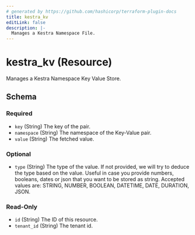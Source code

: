 ```yaml
---
# generated by https://github.com/hashicorp/terraform-plugin-docs
title: kestra_kv
editLink: false
description: |-
  Manages a Kestra Namespace File.
---
```


# kestra_kv (Resource)

Manages a Kestra Namespace Key Value Store.



<!-- schema generated by tfplugindocs -->
## Schema

### Required

- `key` (String) The key of the pair.
- `namespace` (String) The namespace of the Key-Value pair.
- `value` (String) The fetched value.

### Optional

- `type` (String) The type of the value. If not provided, we will try to deduce the type based on the value. Useful in case you provide numbers, booleans, dates or json that you want to be stored as string. Accepted values are: STRING, NUMBER, BOOLEAN, DATETIME, DATE, DURATION, JSON.

### Read-Only

- `id` (String) The ID of this resource.
- `tenant_id` (String) The tenant id.

